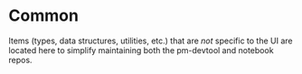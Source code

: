 # Common

Items (types, data structures, utilities, etc.) that are *not* specific to the UI are located here to simplify maintaining both the pm-devtool and notebook repos.

